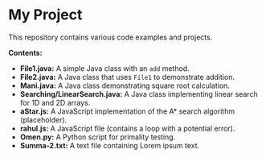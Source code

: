 # My Project

This repository contains various code examples and projects.

**Contents:**

- **File1.java:** A simple Java class with an `add` method.
- **File2.java:** A Java class that uses `File1` to demonstrate addition.
- **Mani.java:** A Java class demonstrating square root calculation.
- **Searching/LinearSearch.java:** A Java class implementing linear search for 1D and 2D arrays.
- **aStar.js:** A JavaScript implementation of the A* search algorithm (placeholder).
- **rahul.js:** A JavaScript file (contains a loop with a potential error).
- **Omen.py:** A Python script for primality testing.
- **Summa-2.txt:** A text file containing Lorem ipsum text.